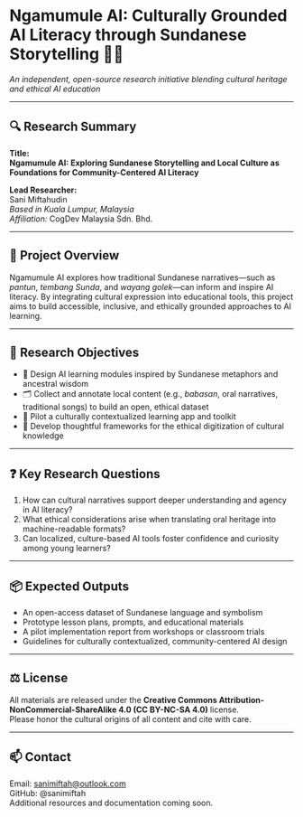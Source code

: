# Ngamumule AI: Culturally Grounded AI Literacy through Sundanese Storytelling 🌺🧠  
_An independent, open-source research initiative blending cultural heritage and ethical AI education_

---

## 🔍 Research Summary

**Title:**  
**Ngamumule AI: Exploring Sundanese Storytelling and Local Culture as Foundations for Community-Centered AI Literacy**

**Lead Researcher:**  
Sani Miftahudin  
*Based in Kuala Lumpur, Malaysia*  
*Affiliation:* CogDev Malaysia Sdn. Bhd.

---

## 🌱 Project Overview

Ngamumule AI explores how traditional Sundanese narratives—such as *pantun*, *tembang Sunda*, and *wayang golek*—can inform and inspire AI literacy. By integrating cultural expression into educational tools, this project aims to build accessible, inclusive, and ethically grounded approaches to AI learning.

---

## 🎯 Research Objectives

- 🧠 Design AI learning modules inspired by Sundanese metaphors and ancestral wisdom  
- 🗂️ Collect and annotate local content (e.g., *babasan*, oral narratives, traditional songs) to build an open, ethical dataset  
- 📱 Pilot a culturally contextualized learning app and toolkit  
- 🧩 Develop thoughtful frameworks for the ethical digitization of cultural knowledge  

---

## ❓ Key Research Questions

1. How can cultural narratives support deeper understanding and agency in AI literacy?  
2. What ethical considerations arise when translating oral heritage into machine-readable formats?  
3. Can localized, culture-based AI tools foster confidence and curiosity among young learners?

---

## 📦 Expected Outputs

- An open-access dataset of Sundanese language and symbolism  
- Prototype lesson plans, prompts, and educational materials  
- A pilot implementation report from workshops or classroom trials  
- Guidelines for culturally contextualized, community-centered AI design  

---

## ⚖️ License

All materials are released under the **Creative Commons Attribution-NonCommercial-ShareAlike 4.0 (CC BY-NC-SA 4.0)** license.  
Please honor the cultural origins of all content and cite with care.

---

## 📫 Contact

Email: sanimiftah@outlook.com  
GitHub: @sanimiftah  
Additional resources and documentation coming soon.

